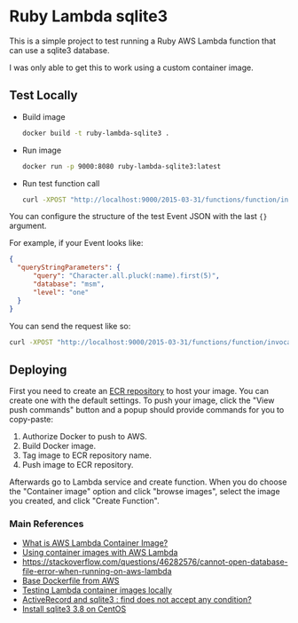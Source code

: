 # Ruby Lambda sqlite3

This is a simple project to test running a Ruby AWS Lambda function that can use a sqlite3 database.

I was only able to get this to work using a custom container image.

## Test Locally
- Build image
   ```bash
   docker build -t ruby-lambda-sqlite3 .
   ```
- Run image
   ```bash
   docker run -p 9000:8080 ruby-lambda-sqlite3:latest
   ```
- Run test function call
   ```bash
   curl -XPOST "http://localhost:9000/2015-03-31/functions/function/invocations" -d '{}'
   ```

You can configure the structure of the test Event JSON with the last `{}` argument.

For example, if your Event looks like:

```json
{
  "queryStringParameters": {
      "query": "Character.all.pluck(:name).first(5)",
      "database": "msm",
      "level": "one"
  }
}
```

You can send the request like so:

```bash
curl -XPOST "http://localhost:9000/2015-03-31/functions/function/invocations -d '{"queryStringParameters": { "query": "Character.all.pluck(:name).first(5)", "database": "msm", "level": "one" } }'
```
## Deploying

First you need to create an [ECR repository](http://console.aws.amazon.com/ecr/repositories) to host your image. You can create one with the default settings. To push your image, click the "View push commands" button and a popup should provide commands for you to copy-paste:
1. Authorize Docker to push to AWS.
2. Build Docker image.
3. Tag image to ECR repository name.
4. Push image to ECR repository.

Afterwards go to Lambda service and create function. When you do choose the "Container image" option and click "browse images", select the image you created, and click "Create Function". 


### Main References
- [What is AWS Lambda Container Image?](https://aws.plainenglish.io/aws-lambda-container-image-a5eab06a445)
- [Using container images with AWS Lambda](https://hichaelmart.medium.com/using-container-images-with-aws-lambda-7ffbd23697f1)
- https://stackoverflow.com/questions/46282576/cannot-open-database-file-error-when-running-on-aws-lambda
- [Base Dockerfile from AWS](https://gallery.ecr.aws/lambda/ruby)
- [Testing Lambda container images locally](https://docs.aws.amazon.com/lambda/latest/dg/images-test.html)
- [ActiveRecord and sqlite3 : find does not accept any condition?](https://stackoverflow.com/questions/8329790/activerecord-and-sqlite3-find-does-not-accept-any-condition)
- [Install sqlite3 3.8 on CentOS](https://stackoverflow.com/a/70959361/10481804)
